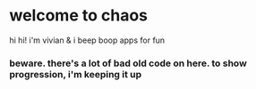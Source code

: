 # welcome to chaos
 
hi hi! i'm vivian & i beep boop apps for fun

### beware. there's a lot of bad old code on here. to show progression, i'm keeping it up
